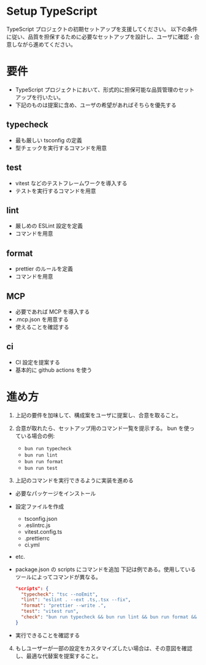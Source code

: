 # Setup TypeScript

TypeScript プロジェクトの初期セットアップを支援してください。
以下の条件に従い、品質を担保するために必要なセットアップを設計し、ユーザに確認・合意しながら進めてください。

# 要件

- TypeScript プロジェクトにおいて、形式的に担保可能な品質管理のセットアップを行いたい。
- 下記のものは提案に含め、ユーザの希望があればそちらを優先する

## typecheck

- 最も厳しい tsconfig の定義
- 型チェックを実行するコマンドを用意

## test

- vitest などのテストフレームワークを導入する
- テストを実行するコマンドを用意

## lint

- 厳しめの ESLint 設定を定義
- コマンドを用意

## format

- prettier のルールを定義
- コマンドを用意

## MCP

- 必要であれば MCP を導入する
- .mcp.json を用意する
- 使えることを確認する

## ci

- CI 設定を提案する
- 基本的に github actions を使う

# 進め方

1. 上記の要件を加味して、構成案をユーザに提案し、合意を取ること。

2. 合意が取れたら、セットアップ用のコマンド一覧を提示する。
   bun を使っている場合の例:

   - `bun run typecheck`
   - `bun run lint`
   - `bun run format`
   - `bun run test`

3. 上記のコマンドを実行できるように実装を進める

- 必要なパッケージをインストール
- 設定ファイルを作成
  - tsconfig.json
  - .eslintrc.js
  - vitest.config.ts
  - .prettierrc
  - ci.yml
- etc.

- package.json の scripts にコマンドを追加
  下記は例である。使用しているツールによってコマンドが異なる。

  ```package.json
  "scripts": {
    "typecheck": "tsc --noEmit",
    "lint": "eslint . --ext .ts,.tsx --fix",
    "format": "prettier --write .",
    "test": "vitest run",
    "check": "bun run typecheck && bun run lint && bun run format && bun run test"
  }
  ```

- 実行できることを確認する

4. もしユーザーが一部の設定をカスタマイズしたい場合は、その意図を確認し、最適な代替案を提案すること。
